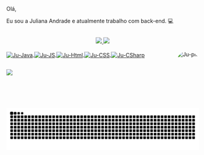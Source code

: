 Olá,

Eu sou a Juliana Andrade e atualmente trabalho com back-end. 💻
## 
<div align="center">
  <a href="https://github.com/juandraden">
  <img height="150em" src="https://github-readme-stats.vercel.app/api?username=juandraden&show_icons=false&theme=tokyonight&include_all_commits=true&count_private=true"/>
  <img height="150em" src="https://github-readme-stats.vercel.app/api/top-langs/?username=juandraden&layout=compact&langs_count=7&theme=tokyonight"/>
</div>

<div style="display: inline_block"><br>
  <img align="center" alt="Ju-Java" height="30" width="40" src="https://cdn.jsdelivr.net/gh/devicons/devicon/icons/java/java-original.svg">
  <img align="center" alt="Ju-JS" height="30" width="40" src="https://cdn.jsdelivr.net/gh/devicons/devicon/icons/javascript/javascript-original.svg">
  <img align="center" alt="Ju-Html" height="30" width="40" src="https://cdn.jsdelivr.net/gh/devicons/devicon/icons/html5/html5-original.svg">
  <img align="center" alt="Ju-CSS" height="30" width="40" src="https://cdn.jsdelivr.net/gh/devicons/devicon/icons/css3/css3-original.svg">
  <img align="center" alt="Ju-CSharp" height="30" width="40" src="https://cdn.jsdelivr.net/gh/devicons/devicon/icons/csharp/csharp-original.svg">    
  <img align="right" alt="Ju-pic" height="150" style="border-radius:50px;" src="https://share-cdn.picrew.me/shareImg/org/202112/338224_GdOuhmng.png">
</div>
  
  ##
 
<div>
  <a href="https://www.linkedin.com/in/juliana-andradens/" target="_blank"><img src="https://img.shields.io/badge/-LinkedIn-%230077B5?style=for-the-badge&logo=linkedin&logoColor=white" target="_blank"></a> 
  
  ![Snake animation](https://github.com/juandraden/juandraden/blob/output/github-contribution-grid-snake.svg)
  
</div>
